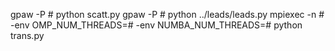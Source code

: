 gpaw -P # python scatt.py
gpaw -P # python ../leads/leads.py
mpiexec -n # -env OMP_NUM_THREADS=# -env NUMBA_NUM_THREADS=# python trans.py

